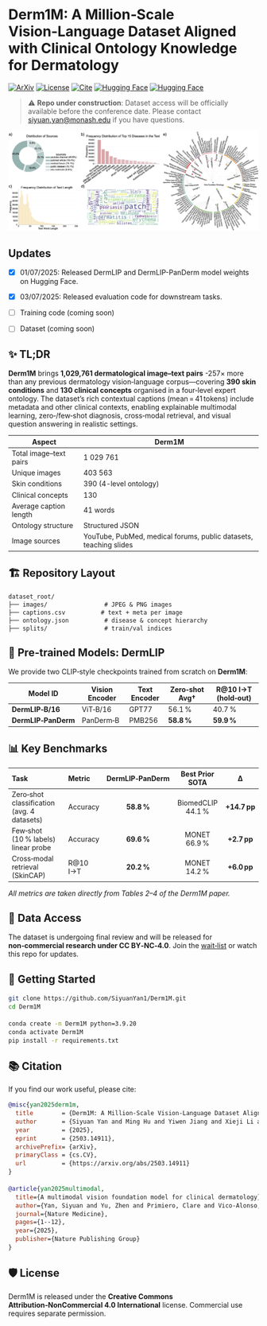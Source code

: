 # Derm1M: A Million‑Scale Vision‑Language Dataset Aligned with Clinical Ontology Knowledge for Dermatology
[![ArXiv](https://img.shields.io/badge/arXiv-2503.14911-b31b1b)](https://arxiv.org/abs/2503.14911)
[![License](https://img.shields.io/badge/License-CC%20BY--NC%204.0-green)](#license)
[![Cite](https://img.shields.io/badge/Cite-BibTeX-blue)](#citation)
[![Hugging Face](https://img.shields.io/badge/🤗%20Hugging%20Face-DermLIP--ViT--B--16-yellow)](https://huggingface.co/redlessone/DermLIP_ViT-B-16)
[![Hugging Face](https://img.shields.io/badge/🤗%20Hugging%20Face-DermLIP--PanDerm--base--w--PubMed--256-yellow)](https://huggingface.co/redlessone/DermLIP_PanDerm-base-w-PubMed-256)


> ⚠️ **Repo under construction**:
> Dataset access will be officially available before the conference date.
> Please contact siyuan.yan@monash.edu if you have questions.

<p align="center">
  <img src="assets/overview.png" alt="Derm1M overview" width="770">
</p>

## Updates

- [x] 01/07/2025: Released DermLIP and DermLIP-PanDerm model weights on Hugging Face.
- [x] 03/07/2025: Released evaluation code for downstream tasks.
- [ ] Training code (coming soon)
- [ ] Dataset (coming soon)


## ✨ TL;DR

**Derm1M** brings **1,029,761 dermatological image–text pairs** -257× more than any previous dermatology vision‑language corpus—covering **390 skin conditions** and **130 clinical concepts** organised in a four‑level expert ontology. The dataset’s rich contextual captions (mean = 41 tokens) include metadata and other clinical contexts, enabling explainable multimodal learning, zero‑/few‑shot diagnosis, cross‑modal retrieval, and visual question answering in realistic settings.

| Aspect                    | Derm1M                                                          |
|---------------------------|-----------------------------------------------------------------|
| Total image–text pairs    | 1 029 761                                                       |
| Unique images             | 403 563                                                        |
| Skin conditions           | 390 (4-level ontology)                                         |
| Clinical concepts         | 130                                                            |
| Average caption length    | 41 words                                                     |
| Ontology structure        | Structured JSON                                                |
| Image sources             | YouTube, PubMed, medical forums, public datasets, teaching slides |


## 🏗️ Repository Layout

```text
dataset_root/
├── images/                # JPEG & PNG images
├── captions.csv          # text + meta per image
├── ontology.json          # disease & concept hierarchy
├── splits/                # train/val indices
```

## 🚀 Pre‑trained Models: **DermLIP**

We provide two CLIP‑style checkpoints trained from scratch on **Derm1M**:

| Model ID            | Vision Encoder | Text Encoder | Zero‑shot Avg† | R\@10 I→T (hold‑out) |
| ------------------- | -------------- | ------------ | -------------- | -------------------- |
| **DermLIP‑B/16**    | ViT‑B/16       | GPT77        | 56.1 %         | 40.7 %               |
| **DermLIP‑PanDerm** | PanDerm‑B      | PMB256       | **58.8 %**     | **59.9 %**           |



## 📊 Key Benchmarks

| Task                                       | Metric    | DermLIP‑PanDerm |  Best Prior SOTA  |       Δ      |
| :----------------------------------------- | :-------- | :-------------: | :---------------: | :----------: |
| Zero‑shot classification (avg. 4 datasets) | Accuracy  |    **58.8 %**   | BiomedCLIP 44.1 % | **+14.7 pp** |
| Few‑shot (10 % labels) linear probe         | Accuracy  |    **69.6 %**   |    MONET 66.9 %   |  **+2.7 pp** |
| Cross‑modal retrieval (SkinCAP)            | R\@10 I→T |    **20.2 %**   |    MONET 14.2 %   |  **+6.0 pp** |

*All metrics are taken directly from Tables 2–4 of the Derm1M paper.*

## 💾 Data Access

The dataset is undergoing final review and will be released for **non‑commercial research under CC BY‑NC‑4.0**. Join the [wait‑list](https://forms.gle/derm1m‑access) or watch this repo for updates.

## 📝 Getting Started

```bash
git clone https://github.com/SiyuanYan1/Derm1M.git
cd Derm1M

conda create -n Derm1M python=3.9.20
conda activate Derm1M
pip install -r requirements.txt
```


<a id="citation"></a>
## 📚 Citation


If you find our work useful, please cite:

```bibtex
@misc{yan2025derm1m,
  title        = {Derm1M: A Million‑Scale Vision‑Language Dataset Aligned with Clinical Ontology Knowledge for Dermatology},
  author       = {Siyuan Yan and Ming Hu and Yiwen Jiang and Xieji Li and Hao Fei and Philipp Tschandl and Harald Kittler and Zongyuan Ge},
  year         = {2025},
  eprint       = {2503.14911},
  archivePrefix= {arXiv},
  primaryClass = {cs.CV},
  url          = {https://arxiv.org/abs/2503.14911}
}

@article{yan2025multimodal,
  title={A multimodal vision foundation model for clinical dermatology},
  author={Yan, Siyuan and Yu, Zhen and Primiero, Clare and Vico-Alonso, Cristina and Wang, Zhonghua and Yang, Litao and Tschandl, Philipp and Hu, Ming and Ju, Lie and Tan, Gin and others},
  journal={Nature Medicine},
  pages={1--12},
  year={2025},
  publisher={Nature Publishing Group}
}
```
<a id="license"></a>
## 🛡️ License


Derm1M is released under the **Creative Commons Attribution‑NonCommercial 4.0 International** license. Commercial use requires separate permission.



